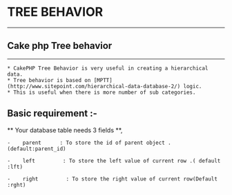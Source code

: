 # TREE BEHAVIOR #

------------------------------------------------------------------------------
## Cake php Tree behavior ##
------------------------------------------------------------------------------
    * CakePHP Tree Behavior is very useful in creating a hierarchical data.
    * Tree behavior is based on [MPTT](http://www.sitepoint.com/hierarchical-data-database-2/) logic.
    * This is useful when there is more number of sub categories.

## Basic requirement :- ##

** Your database table needs 3 fields **,

    -    parent      : To store the id of parent object .(default:parent_id)

    -    left         : To store the left value of current row .( default :lft)

    -    right         : To store the right value of current row(Default :rght)



